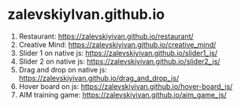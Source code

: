 # zalevskiyIvan.github.io
1) Restaurant:  https://zalevskiyivan.github.io/restaurant/
2) Creative Mind: https://zalevskiyivan.github.io/creative_mind/
3) Slider 1 on native js:  https://zalevskiyivan.github.io/slider1_js/
3) Slider 2 on native js:  https://zalevskiyivan.github.io/slider2_js/
3) Drag and drop on native js:  https://zalevskiyivan.github.io/drag_and_drop_js/
4) Hover board on js: https://zalevskiyivan.github.io/hover-board_js/
5) AIM training game: https://zalevskiyivan.github.io/aim_game_js/
